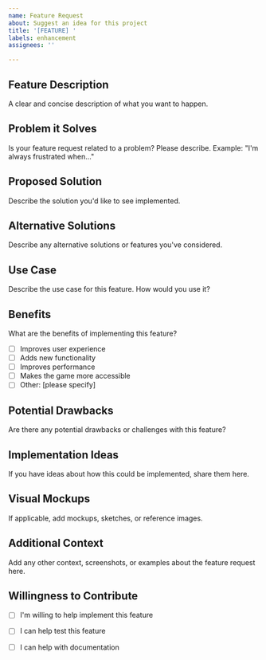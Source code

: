 ```yaml
---
name: Feature Request
about: Suggest an idea for this project
title: '[FEATURE] '
labels: enhancement
assignees: ''

---
```


## Feature Description
A clear and concise description of what you want to happen.

## Problem it Solves
Is your feature request related to a problem? Please describe.
Example: "I'm always frustrated when..."

## Proposed Solution
Describe the solution you'd like to see implemented.

## Alternative Solutions
Describe any alternative solutions or features you've considered.

## Use Case
Describe the use case for this feature. How would you use it?

## Benefits
What are the benefits of implementing this feature?
- [ ] Improves user experience
- [ ] Adds new functionality
- [ ] Improves performance
- [ ] Makes the game more accessible
- [ ] Other: [please specify]

## Potential Drawbacks
Are there any potential drawbacks or challenges with this feature?

## Implementation Ideas
If you have ideas about how this could be implemented, share them here.

## Visual Mockups
If applicable, add mockups, sketches, or reference images.

## Additional Context
Add any other context, screenshots, or examples about the feature request here.

## Willingness to Contribute
- [ ] I'm willing to help implement this feature
- [ ] I can help test this feature
- [ ] I can help with documentation

